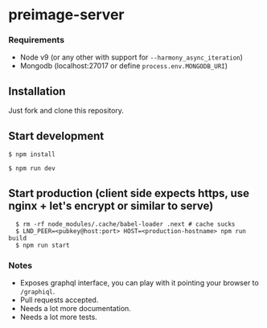 # preimage-server

### Requirements

- Node v9 (or any other with support for `--harmony_async_iteration`)
- Mongodb (localhost:27017 or define `process.env.MONGODB_URI`)

## Installation

Just fork and clone this repository.

## Start development

```shell
$ npm install

$ npm run dev
```

## Start production (client side expects https, use nginx + let's encrypt or similar to serve)

```shell
  $ rm -rf node_modules/.cache/babel-loader .next # cache sucks
  $ LND_PEER=<pubkey@host:port> HOST=<production-hostname> npm run build
  $ npm run start
```

### Notes

- Exposes graphql interface, you can play with it pointing your browser to `/graphiql`.
- Pull requests accepted.
- Needs a lot more documentation.
- Needs a lot more tests. 
